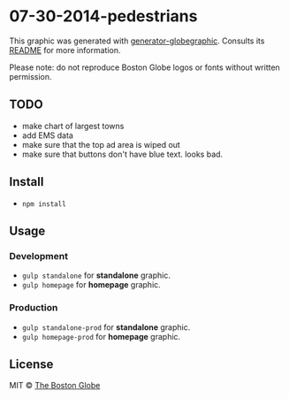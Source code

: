 # 07-30-2014-pedestrians

This graphic was generated with [generator-globegraphic](https://github.com/BostonGlobe/generator-globegraphic). Consults its [README](https://github.com/BostonGlobe/generator-globegraphic) for more information.

Please note: do not reproduce Boston Globe logos or fonts without written permission.

## TODO

- make chart of largest towns
- add EMS data
- make sure that the top ad area is wiped out
- make sure that buttons don't have blue text. looks bad.

## Install

- `npm install`

## Usage

### Development

- `gulp standalone` for **standalone** graphic.
- `gulp homepage` for **homepage** graphic.

### Production

- `gulp standalone-prod` for **standalone** graphic.
- `gulp homepage-prod` for **homepage** graphic.


## License

MIT © [The Boston Globe](http://github.com/BostonGlobe)
